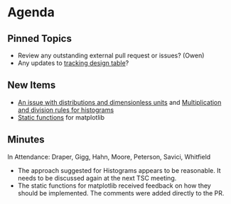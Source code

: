Agenda
======

Pinned Topics
-------------
* Review any outstanding external pull request or issues? (Owen)
* Any updates to [tracking design table](https://github.com/mantidproject/documents/blob/master/Project-Management/TechnicalSteeringCommittee/reports/TSC-TrackingDesignProposals.md)?

New Items
---------
* [An issue with distributions and dimensionless units](https://github.com/mantidproject/documents/blob/fix-divide-distribution/Design/DistributionsAndDimensionlessData.md) and [Multiplication and division rules for histograms](https://github.com/mantidproject/documents/pull/25)
* [Static functions](https://github.com/mantidproject/mantid/pull/21212) for matplotlib

Minutes
-------
 In Attendance: Draper, Gigg, Hahn, Moore, Peterson, Savici, Whitfield
 
 * The approach suggested for Histograms appears to be reasonable. It needs to be discussed again at the next TSC meeting.
 * The static functions for matplotlib received feedback on how they should be implemented. The comments were added directly to the PR.
